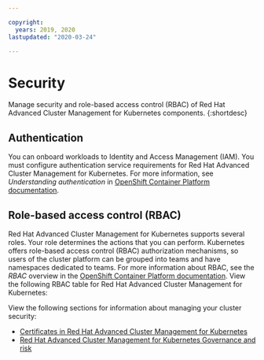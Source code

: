 ```yaml
---

copyright:
  years: 2019, 2020
lastupdated: "2020-03-24"

---
```


# Security

Manage security and role-based access control (RBAC) of Red Hat Advanced Cluster Management for Kubernetes components.
{:shortdesc}

## Authentication

You can onboard workloads to Identity and Access Management (IAM). You must configure authentication service requirements for  Red Hat Advanced Cluster Management for Kubernetes. For more information, see _Understanding authentication_ in [OpenShift Container Platform documentation](https://docs.openshift.com/container-platform/4.3/authentication/understanding-authentication.html).

## Role-based access control (RBAC)

Red Hat Advanced Cluster Management for Kubernetes supports several roles. Your role determines the actions that you can perform. Kubernetes offers role-based access control (RBAC) authorization mechanisms, so users of the cluster platform can be grouped into teams and have namespaces dedicated to teams. For more information about RBAC, see the _RBAC_ overview in the [OpenShift Container Platform documentation](https://docs.openshift.com/container-platform/4.3/authentication/using-rbac.html). View the following RBAC table for Red Hat Advanced Cluster Management for Kubernetes:

<!--insert table here-->


View the following sections for information about managing your cluster security:

- [Certificates in Red Hat Advanced Cluster Management for Kubernetes](../cert_manager/certificates.md)
- [Red Hat Advanced Cluster Management for Kubernetes Governance and risk](../compliance/compliance_intro.md)

